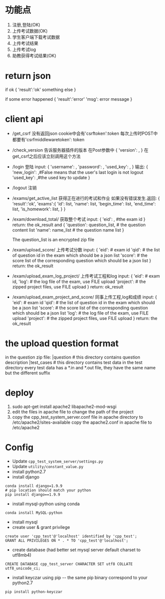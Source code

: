 # 功能点
1. 注册,登陆(OK)
2. 上传考试数据(OK)
3. 学生客户端下载考试数据
4. 上传考试结果
5. 上传考试log
6. 助教获得考试结果(OK)

# return json
if ok
{
    'result':'ok'
    something else
}

if some error happened
{
    'result':'error'
    'msg': error message
}


# client api
* /get_csrf
    没有返回json
    cookie中会有'csrftoken':token
    每次上传时POST中都要有'csrfmiddlewaretoken': token
    
* /check_version 告诉服务器插件的版本
    在Post参数中
    {
        'version': ,
    }
    在get_csrf之后应该立刻调用这个方法
    
* /login 登陆
    input:
    {
        'username': ,
        'password': ,
        'used_key': ,
    }
    输出:
    {
        'new_login': ,#False means that the user's last login is not logout
        'used_key': ,#the used key to update
    }
* /logout 注销
* /exams/get_active_list 获得正在进行的考试和作业 
    如果没有错误发生.返回:
    {
        'result':'ok',
        'exams':{
                    'id': list,
                    'name': list,
                    'begin_time': list,
                    'end_time': list,
                    'is_homework': list,
                }
    }

* /exam/download_total/  获取整个考试
    input:
    {
        'eid': , #the exam id
    }
    return:
    the ok_result and
    {
        'question': question_list, # the question content list
        'name': name_list # the question name list
    }

    The question_list is an encrypted zip file

* /exam/upload_score/  上传考试分数
    input:
    {
        'eid': # exam id
        'qid': # the list of question id in the exam which should be a json list
        'score': # the score list of the corresponding question which should be a json list
    }
    return:
    the ok_result

* /exam/upload_exam_log_project/  上传考试工程和log 
    input:
    {
        'eid': # exam id,
        'log': # the log file of the exam, use FILE upload
        'project': # the zipped project files, use FILE upload
    }
    return:
    ok_result

* /exam/upload_exam_project_and_score/ 同事上传工程,log和成绩
    input:
    {
        'eid': # exam id
        'qid': # the list of question id in the exam which should be a json list
        'score': # the score list of the corresponding question which should be a json list
        'log': # the log file of the exam, use FILE upload
        'project': # the zipped project files, use FILE upload
    }
    return:
    the ok_result

# the upload question format
in the question zip file:
    |question # this directory contains question description
    |test_cases # this directory contains test data
in the test directory every test data has a *.in and *.out file, they have the same name but the different suffix
    
# deploy

1. sudo apt-get install apache2 libapache2-mod-wsgi
2. edit the files in apache file to change the path of the project
3. copy the cpp_test_system_server.conf file in apache directory to /etc/apache2/sites-available
   copy the apache2.conf in apache file to /etc/apache2


# Config

- Update `cpp_test_system_server/settings.py`
- Update `utility/constant_value.py`
- install python2.7
- install django
```
conda install django=1.9.9
# pip location should match your python
pip install django==1.9.9
```
- install mysql-python using conda
```
conda install MySQL-python
```
- install mysql
- create user & grant privilege
```
create user 'cpp_test'@'localhost' identified by 'cpp_test';
GRANT ALL PRIVILEGES ON * . * TO 'cpp_test'@'localhost';
```
- create database (had better set mysql server default charset to utf8mb4)
```
CREATE DATABASE cpp_test_server CHARACTER SET utf8 COLLATE utf8_unicode_ci;
```
- install keyczar using pip -- the same pip binary correspond to your python2.7
```
pip install python-keyczar
```